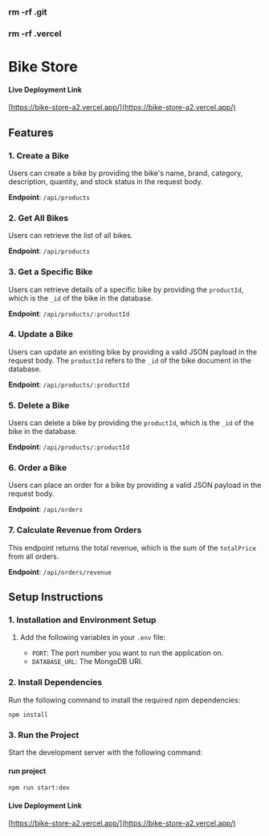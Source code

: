 ### rm -rf .git

### rm -rf .vercel

# Bike Store

#### Live Deployment Link

[https://bike-store-a2.vercel.app/](https://bike-store-a2.vercel.app/)

## Features

### 1. Create a Bike

Users can create a bike by providing the bike's name, brand, category, description, quantity, and stock status in the request body.

**Endpoint**: `/api/products`

### 2. Get All Bikes

Users can retrieve the list of all bikes.

**Endpoint**: `/api/products`

### 3. Get a Specific Bike

Users can retrieve details of a specific bike by providing the `productId`, which is the `_id` of the bike in the database.

**Endpoint**: `/api/products/:productId`

### 4. Update a Bike

Users can update an existing bike by providing a valid JSON payload in the request body. The `productId` refers to the `_id` of the bike document in the database.

**Endpoint**: `/api/products/:productId`

### 5. Delete a Bike

Users can delete a bike by providing the `productId`, which is the `_id` of the bike in the database.

**Endpoint**: `/api/products/:productId`

### 6. Order a Bike

Users can place an order for a bike by providing a valid JSON payload in the request body.

**Endpoint**: `/api/orders`

### 7. Calculate Revenue from Orders

This endpoint returns the total revenue, which is the sum of the `totalPrice` from all orders.

**Endpoint**: `/api/orders/revenue`

## Setup Instructions

### 1. Installation and Environment Setup

1. Add the following variables in your `.env` file:

   - `PORT`: The port number you want to run the application on.
   - `DATABASE_URL`: The MongoDB URI.

### 2. Install Dependencies

Run the following command to install the required npm dependencies:

```
npm install
```

### 3. Run the Project

Start the development server with the following command:

#### run project

```
npm run start:dev
```

#### Live Deployment Link

[https://bike-store-a2.vercel.app/](https://bike-store-a2.vercel.app/)
